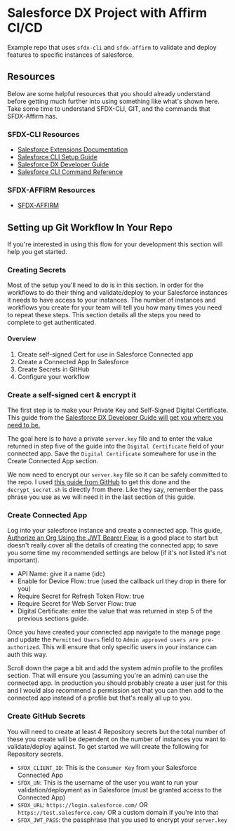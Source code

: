 # Salesforce DX Project with Affirm CI/CD

Example repo that uses `sfdx-cli` and `sfdx-affirm` to validate and deploy features to specific instances of salesforce.

## Resources

Below are some helpful resources that you should already understand before getting much further into using something like what's shown here. Take some time to understand SFDX-CLI, GIT, and the commands that SFDX-Affirm has.

### SFDX-CLI Resources

- [Salesforce Extensions Documentation](https://developer.salesforce.com/tools/vscode/)
- [Salesforce CLI Setup Guide](https://developer.salesforce.com/docs/atlas.en-us.sfdx_setup.meta/sfdx_setup/sfdx_setup_intro.htm)
- [Salesforce DX Developer Guide](https://developer.salesforce.com/docs/atlas.en-us.sfdx_dev.meta/sfdx_dev/sfdx_dev_intro.htm)
- [Salesforce CLI Command Reference](https://developer.salesforce.com/docs/atlas.en-us.sfdx_cli_reference.meta/sfdx_cli_reference/cli_reference.htm)

### SFDX-AFFIRM Resources

- [SFDX-AFFIRM](https://www.npmjs.com/package/sfdx-affirm)

## Setting up Git Workflow In Your Repo

If you're interested in using this flow for your development this section will help you get started.

### Creating Secrets

Most of the setup you'll need to do is in this section. In order for the workflows to do their thing and validate/deploy to your Salesforce instances it needs to have access to your instances. The number of instances and workflows you create for your team will tell you how many times you need to repeat these steps. This section details all the steps you need to complete to get authenticated.

#### Overview

1. Create self-signed Cert for use in Salesforce Connected app
2. Create a Connected App In Salesforce
3. Create Secrets in GitHub
4. Configure your workflow

### Create a self-signed cert & encrypt it

The first step is to make your Private Key and Self-Signed Digital Certificate. This guide from the [Salesforce DX Developer Guide will get you where you need to be.](https://developer.salesforce.com/docs/atlas.en-us.sfdx_dev.meta/sfdx_dev/sfdx_dev_auth_key_and_cert.htm)

The goal here is to have a private `server.key` file and to enter the value returned in step five of the guide into the `Digital Certificate` field of your connected app. Save the `Digital Certificate` somewhere for use in the Create Connected App section.

We now need to encrypt our `server.key` file so it can be safely committed to the repo. I used [this guide from GitHub](https://docs.github.com/en/actions/reference/encrypted-secrets#using-encrypted-secrets-in-a-workflow) to get this done and the `decrypt_secret.sh` is directly from there. Like they say, remember the pass phrase you use as we will need it in the last section of this guide.

### Create Connected App

Log into your salesforce instance and create a connected app. This guide, [Authorize an Org Using the JWT Bearer Flow](https://developer.salesforce.com/docs/atlas.en-us.sfdx_dev.meta/sfdx_dev/sfdx_dev_auth_jwt_flow.htm), is a good place to start but doesn't really cover all the details of creating the connected app; to save you some time my recommended settings are below (if it's not listed it's not important).

- API Name: give it a name (idc)
- Enable for Device Flow: true (used the callback url they drop in there for you)
- Require Secret for Refresh Token Flow: true
- Require Secret for Web Server Flow: true
- Digital Certificate: enter the value that was returned in step 5 of the previous sections guide.

Once you have created your connected app navigate to the manage page and update the `Permitted Users` field to `Admin approved users are pre-authorized`. This will ensure that only specific users in your instance can auth this way.

Scroll down the page a bit and add the system admin profile to the profiles section. That will ensure you (assuming you're an admin) can use the connected app. In production you should probably create a user just for this and I would also recommend a permission set that you can then add to the connected app instead of a profile but that's really all up to you.

### Create GitHub Secrets

You will need to create at least 4 Repository secrets but the total number of these you create will be dependent on the number of instances you want to validate/deploy against. To get started we will create the following for Repository secrets.

- `SFDX_CLIENT_ID`: This is the `Consumer Key` from your Salesforce Connected App
- `SFDX_UN`: This is the username of the user you want to run your validation/deployment as in Salesforce (must be granted access to the Connected App)
- `SFDX_URL`: `https://login.salesforce.com/` OR `https://test.salesforce.com/` OR a custom domain if you're into that
- `SFDX_JWT_PASS`: the passphrase that you used to encrypt your `server.key`
